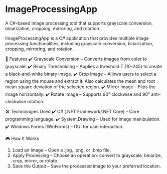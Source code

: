 # ImageProcessingApp
A C#-based image processing tool that supports grayscale conversion, binarization, cropping, mirroring, and rotation.

ImageProcessingApp is a C# application that provides multiple image processing functionalities, including grayscale conversion, binarization, cropping, mirroring, and rotation.

📌 Features
✔️ Grayscale Conversion – Converts images from color to grayscale.
✔️ Binary Thresholding – Applies a threshold T (10-245) to create a black-and-white binary image.
✔️ Crop Image – Allows users to select a region using the mouse and extract it. Also calculates the mean and root mean square deviation of the selected region.
✔️ Mirror Image – Flips the image horizontally.
✔️ Rotate Image – Supports 90° clockwise and 90° anti-clockwise rotation.

🛠️ Technologies Used
✔️ C# (.NET Framework/.NET Core) – Core programming language.
✔️ System.Drawing – Used for image manipulation.
✔️ Windows Forms (WinForms) – GUI for user interaction.

🎮 How It Works
1. Load an Image – Open a .jpg, .png, or .bmp file.
2. Apply Processing – Choose an operation: convert to grayscale, binarize, crop, mirror, or rotate.
3. Save the Output – Save the processed image to your preferred location.
